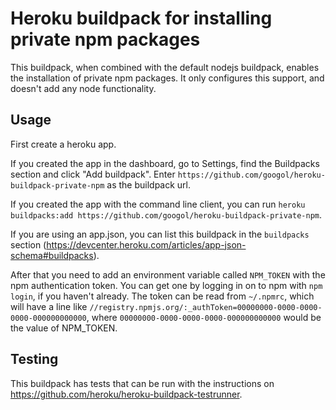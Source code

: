 # Heroku buildpack for installing private npm packages
This buildpack, when combined with the default nodejs buildpack, enables the installation of private npm packages.
It only configures this support, and doesn't add any node functionality.

## Usage
First create a heroku app.

If you created the app in the dashboard, go to Settings, find the Buildpacks section and click "Add buildpack".
Enter `https://github.com/googol/heroku-buildpack-private-npm` as the buildpack url.

If you created the app with the command line client, you can run `heroku buildpacks:add https://github.com/googol/heroku-buildpack-private-npm`.

If you are using an app.json, you can list this buildpack in the `buildpacks` section (https://devcenter.heroku.com/articles/app-json-schema#buildpacks).

After that you need to add an environment variable called `NPM_TOKEN` with the npm authentication token.
You can get one by logging in on to npm with `npm login`, if you haven't already.
The token can be read from `~/.npmrc`, which will have a line like `//registry.npmjs.org/:_authToken=00000000-0000-0000-0000-000000000000`, where `00000000-0000-0000-0000-000000000000` would be the value of NPM_TOKEN.

## Testing
This buildpack has tests that can be run with the instructions on https://github.com/heroku/heroku-buildpack-testrunner.
